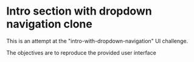 # Intro section with dropdown navigation clone
This is an attempt at the "intro-with-dropdown-navigation" UI challenge.

The objectives are to reproduce the provided user interface
